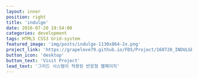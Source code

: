```yaml
---
layout: inner
position: right
title: 'indulge'
date: 2016-07-20 19:54:00
categories: development
tags: HTML5 CSS3 Grid-system
featured_image: 'img/posts/indulge-1130x864-2x.png'
project_link: 'https://grapelove79.github.io/FDS/Project/160720_INDULGE/index.html'
button_icon: 'desktop'
button_text: 'Visit Project'
lead_text: '그리드 시스템이 적용된 반응형 웹페이지'
---
```

